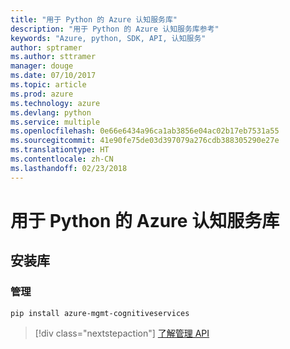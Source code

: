 ```yaml
---
title: "用于 Python 的 Azure 认知服务库"
description: "用于 Python 的 Azure 认知服务库参考"
keywords: "Azure, python, SDK, API, 认知服务"
author: sptramer
ms.author: sttramer
manager: douge
ms.date: 07/10/2017
ms.topic: article
ms.prod: azure
ms.technology: azure
ms.devlang: python
ms.service: multiple
ms.openlocfilehash: 0e66e6434a96ca1ab3856e04ac02b17eb7531a55
ms.sourcegitcommit: 41e90fe75de03d397079a276cdb388305290e27e
ms.translationtype: HT
ms.contentlocale: zh-CN
ms.lasthandoff: 02/23/2018
---
```

# <a name="azure-cognitive-services-libraries-for-python"></a>用于 Python 的 Azure 认知服务库

## <a name="install-the-libraries"></a>安装库


### <a name="management"></a>管理

```bash
pip install azure-mgmt-cognitiveservices
```
> [!div class="nextstepaction"]
> [了解管理 API](/python/api/overview/azure/cognitiveservices/management)